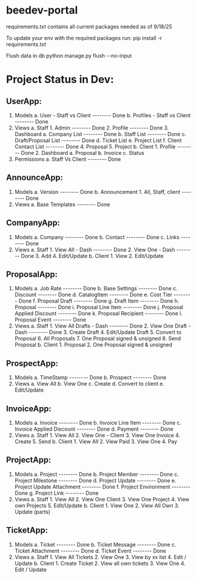 # beedev-portal

requirements.txt contains all current packages needed as of 9/18/25

To update your env with the required packages run:
pip install -r requirements.txt

Flush data in db
python manage.py flush --no-input

# Project Status in Dev:

## UserApp:
1. Models
    a. User - Staff vs Client       -------- Done
    b. Profiles - Staff vs Client   -------- Done
2. Views
    a. Staff
        1. Admin                    -------- Done
        2. Profile                  -------- Done
        3. Dashboard
            a. Company List         -------- Done
            b. Staff List           -------- Done
            c. Draft/Proposal List  -------- Done
            d. Ticket List
            e. Project List
            f. Client Contact List  -------- Done
        4. Proposal
        5. Project
    b. Client
        1. Profile                  -------- Done
        2. Dashboard
            a. Proposal
            b. Invoice
            c. Status
3. Permissions
    a. Staff Vs Client              -------- Done

## AnnounceApp:
1. Models
    a. Version                      -------- Done
    b. Announcement
        1. All, Staff, client       -------- Done
2. Views
    a. Base Templates               -------- Done

## CompanyApp:
1. Models
    a. Company                      -------- Done
    b. Contact                      -------- Done
    c. Links                        -------- Done
2. Views
    a. Staff
        1. View All - Dash          -------- Done
        2. View One - Dash          -------- Done
        3. Add
        4. Edit/Update
    b. Client
        1. View
        2. Edit/Update

## ProposalApp:
1. Models
    a. Job Rate                     -------- Done
    b. Base Settings                -------- Done
    c. Discount                     -------- Done
    d. CatalogItem                  -------- Done
    e. Cost Tier                    -------- Done
    f. Proposal Draft               -------- Done
    g. Draft Item                   -------- Done
    h. Proposal                     -------- Done
    i. Proposal Line Item           -------- Done
    j. Proposal Applied Discount    -------- Done
    k. Proposal Recipient           -------- Done
    l. Proposal Event               -------- Done
2. Views
    a. Staff
        1. View All Drafts - Dash   -------- Done
        2. View One Draft - Dash    -------- Done
        3. Create Draft
        4. Edit/Update Draft
        5. Convert to Proposal
        6. All Proposals
        7. One Proposal signed & unsigned
        8. Send Proposal
    b. Client
        1. Proposal
        2. One Proposal signed & unsigned

## ProspectApp:
1. Models
    a. TimeStamp                   -------- Done
    b. Prospect                    -------- Done
2. Views
    a. View All
    b. View One
    c. Create
    d. Convert to client
    e. Edit/Update

## InvoiceApp:
1. Models
    a. Invoice                    -------- Done
    b. Invoice Line Item          -------- Done
    c. Invoice Applied Discount   -------- Done
    d. Payment                    -------- Done
2. Views
    a. Staff
        1. View All
        2. View One - Client
        3. View One Invoice
        4. Create
        5. Send
    b. Client
        1. View All
        2. View Paid
        3. View One
        4. Pay

## ProjectApp:
1. Models
    a. Project                     -------- Done
    b. Project Member              -------- Done
    c. Project Milestone           -------- Done
    d. Project Update              -------- Done
    e. Project Update Attachment   -------- Done
    f. Project Environment         -------- Done
    g. Project Link                -------- Done
2. Views
    a. Staff
        1. View All
        2. View One Client
        3. View One Project
        4. View own Projects
        5. Edit/Update
    b. Client
        1. View One
        2. View All Own
        3. Update (parts)

## TicketApp:
1. Models
    a. Ticket                      -------- Done
    b. Ticket Message              -------- Done
    c. Ticket Attachment           -------- Done
    d. Ticket Event                -------- Done
2. Views
    a. Staff
        1. View All Tickets
        2. View One
        3. View by xx list
        4. Edit / Update
    b. Client
        1. Create Ticket
        2. View all own tickets
        3. View One
        4. Edit / Update


